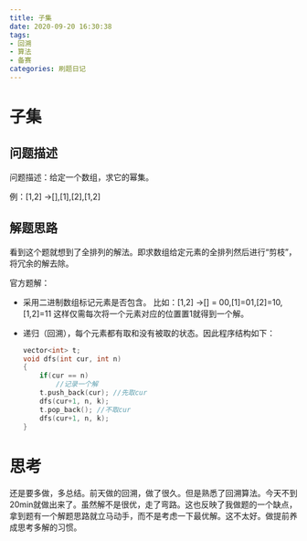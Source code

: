 ```yaml
---
title: 子集
date: 2020-09-20 16:30:38
tags:
- 回溯
- 算法
- 备赛
categories: 刷题日记
---
```


# 子集

## 问题描述

问题描述：给定一个数组，求它的幂集。

例：[1,2] ->[],[1],[2],[1,2]

## 解题思路

看到这个题就想到了全排列的解法。即求数组给定元素的全排列然后进行“剪枝”，将冗余的解去除。

<!--more-->

官方题解：

* 采用二进制数组标记元素是否包含。
  比如：[1,2] ->[] = 00,[1]=01,[2]=10,[1,2]=11
  这样仅需每次将一个元素对应的位置置1就得到一个解。

* 递归（回溯），每个元素都有取和没有被取的状态。因此程序结构如下：

  ~~~c++
  vector<int> t;
  void dfs(int cur, int n)
  {
      if(cur == n)
          //记录一个解
      t.push_back(cur);	//先取cur
      dfs(cur+1, n, k);
      t.pop_back();	//不取cur
      dfs(cur+1, n, k);
  }
  ~~~

# 思考

还是要多做，多总结。前天做的回溯，做了很久。但是熟悉了回溯算法。今天不到20min就做出来了。虽然解不是很优，走了弯路。这也反映了我做题的一个缺点，拿到题有一个解题思路就立马动手，而不是考虑一下最优解。这不太好。做提前养成思考多解的习惯。

